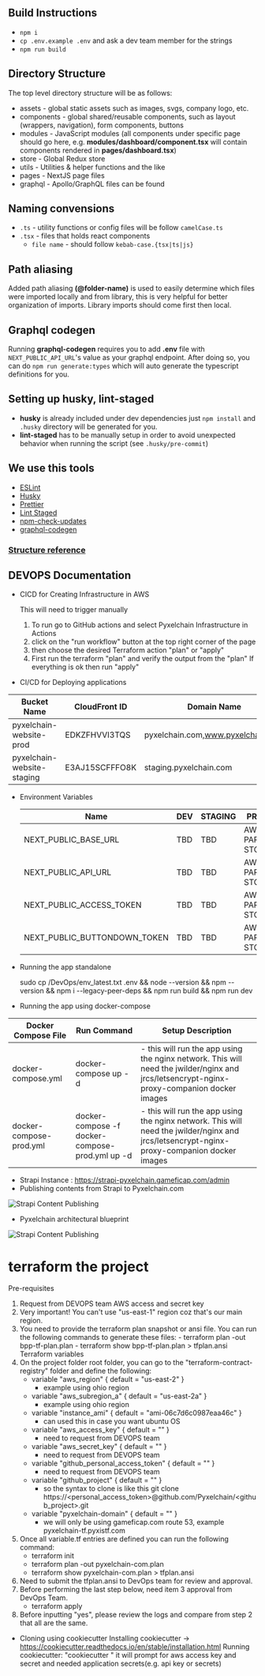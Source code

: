 ## Build Instructions 
 
- `npm i`
- `cp .env.example .env` and ask a dev team member for the strings
- `npm run build`

## Directory Structure

The top level directory structure will be as follows:

- assets - global static assets such as images, svgs, company logo, etc.
- components - global shared/reusable components, such as layout (wrappers, navigation), form components, buttons
- modules - JavaScript modules (all components under specific page should go here, e.g. **modules/dashboard/component.tsx** will contain components rendered in **pages/dashboard.tsx**)
- store - Global Redux store
- utils - Utilities & helper functions and the like
- pages - NextJS page files
- graphql - Apollo/GraphQL files can be found

## Naming convensions

- `.ts` - utility functions or config files will be follow `camelCase.ts`
- `.tsx` - files that holds react components
  - `file name` - should follow `kebab-case.{tsx|ts|js}`

## Path aliasing

Added path aliasing **(@folder-name)** is used to easily determine which files were imported locally and from library, this is very helpful for better organization of imports. Library imports should come first then local.

## Graphql codegen

Running **graphql-codegen** requires you to add **.env** file with `NEXT_PUBLIC_API_URL`'s value as your graphql endpoint. After doing so, you can do `npm run generate:types` which will auto generate the typescript definitions for you.

## Setting up husky, lint-staged

- **husky** is already included under dev dependencies just `npm install` and `.husky` directory will be generated for you.
- **lint-staged** has to be manually setup in order to avoid unexpected behavior when running the script (see `.husky/pre-commit`)

## We use this tools

- [ESLint](https://eslint.org/docs/user-guide/configuring/)
- [Husky](https://typicode.github.io/husky/#/)
- [Prettier](https://prettier.io/)
- [Lint Staged](https://github.com/okonet/lint-staged)
- [npm-check-updates](https://www.npmjs.com/package/npm-check-updates)
- [graphql-codegen](https://www.graphql-code-generator.com/)

### [Structure reference](https://www.taniarascia.com/react-architecture-directory-structure)

## DEVOPS Documentation

- CICD for Creating Infrastructure in AWS 

   This will need to trigger manually

  1.  To run  go to GitHub actions and select Pyxelchain Infrastructure in Actions
  2.  click on the "run workflow" button at the top right corner of the page
  3.  then choose the desired  Terraform action "plan" or "apply"
  4.   First run the terraform "plan" and verify the  output from the "plan" If everything is ok  then run "apply" 

- CI/CD for Deploying applications

|    Bucket Name             | CloudFront ID  |       Domain Name                 |  Deployment Type   |
|----------------------------|----------------|-----------------------------------|------------------  |
| pyxelchain-website-prod    | EDKZFHVVI3TQS  | pyxelchain.com,www.pyxelchain.com | s3 with cloudfront |
| pyxelchain-website-staging | E3AJ15SCFFFO8K | staging.pyxelchain.com            | s3 with cloudfront |

- Environment Variables
  
  | Name | DEV |  STAGING | PROD |
  | --- | --- | --- | --- |
  | NEXT_PUBLIC_BASE_URL | TBD | TBD | AWS PARAM STORE |
  | NEXT_PUBLIC_API_URL | TBD | TBD | AWS PARAM STORE |
  | NEXT_PUBLIC_ACCESS_TOKEN | TBD | TBD | AWS PARAM STORE |
  | NEXT_PUBLIC_BUTTONDOWN_TOKEN | TBD | TBD | AWS PARAM STORE |  
  
- Running the app standalone
 
  sudo cp /DevOps/env_latest.txt .env && node --version && npm --version && npm i --legacy-peer-deps && npm run build && npm run dev
  
- Running the app using docker-compose
  
| Docker Compose File | Run Command |  Setup Description |
| --- | --- | --- |
| docker-compose.yml | docker-compose up -d | - this will run the app using the nginx network. This will need the jwilder/nginx and jrcs/letsencrypt-nginx-proxy-companion docker images |
| docker-compose-prod.yml | docker-compose -f docker-compose-prod.yml up -d | - this will run the app using the nginx network. This will need the jwilder/nginx and jrcs/letsencrypt-nginx-proxy-companion docker images |


- Strapi Instance : https://strapi-pyxelchain.gameficap.com/admin
- Publishing contents from Strapi to Pyxelchain.com


![Strapi Content Publishing](/../main/DevOps/docs_images/strapi_publish_content.png?raw=true)

- Pyxelchain architectural blueprint 

![Strapi Content Publishing](/../main/DevOps/docs_images/pyxelchain_archi_blueprint.png?raw=true)

# terraform the project
Pre-requisites
1.  Request from DEVOPS team AWS access and secret key
2.  Very important! You can't use "us-east-1" region coz that's our main region.
3.  You need to provide the terraform plan snapshot or ansi file. You can run the following
     commands to generate these files:
         - terraform plan -out bpp-tf-plan.plan
         - terraform show bpp-tf-plan.plan > tfplan.ansi
Terraform variables
1. On the project folder root folder, you can go to the "terraform-contract-registry" folder and define the following:
   - variable "aws_region" { default = "us-east-2" } 
      - example using ohio region
   - variable "aws_subregion_a" { default = "us-east-2a" }
      - example using ohio region
   - variable "instance_ami"  { default = "ami-06c7d6c0987eaa46c" }
      - can used this in case you want ubuntu OS
   - variable "aws_access_key" { default = "" }
      - need to request from DEVOPS team
   - variable "aws_secret_key" { default = "" }
      - need to request from DEVOPS team 
   - variable "github_personal_access_token" { default = "" }
      - need to request from DEVOPS team
   - variable "github_project" { default = "" }
      - so the syntax to clone is like this git clone https://<personal_access_token>@github.com/Pyxelchain/<github_project>.git
   - variable "pyxelchain-domain" { default = "" }
      - we will only be using gameficap.com route 53, example pyxelchain-tf.pyxistf.com
2. Once all variable.tf entries are defined you can run the following command:
   - terraform init
   - terraform plan -out pyxelchain-com.plan
   - terraform show pyxelchain-com.plan > tfplan.ansi
3. Need to submit the tfplan.ansi to DevOps team for review and approval.
4. Before performing the last step below, need item 3 approval from DevOps Team.
   - terraform apply
5. Before inputting "yes", please review the logs and compare from step 2 that all are the same.


- Cloning using cookiecutter
   Installing cookiecutter -> https://cookiecutter.readthedocs.io/en/stable/installation.html
   Running cookiecutter:
   "cookiecutter <Github Repo URL>"
   it will prompt for aws access key and secret and needed application secrets(e.g. api key or secrets)

